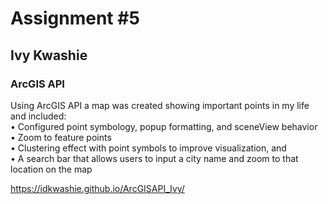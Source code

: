 # Assignment #5
## Ivy Kwashie  
### ArcGIS API

Using ArcGIS API a map was created showing important points in my life and included:
<br>• Configured point symbology, popup formatting, and sceneView behavior
<br>• Zoom to feature points
<br>• Clustering effect with point symbols to improve visualization, and
<br>• A search bar that allows users to input a city name and zoom to that location on the map

<https://idkwashie.github.io/ArcGISAPI_Ivy/>

